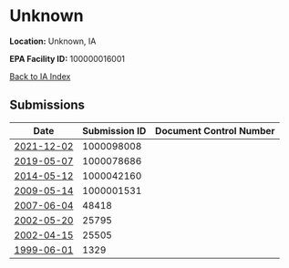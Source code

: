 # Unknown

**Location:** Unknown, IA

**EPA Facility ID:** 100000016001

[Back to IA Index](../../index.md)

## Submissions

| Date | Submission ID | Document Control Number |
|------|--------------|-------------------------|
| [2021-12-02](submissions/1000098008.md) | 1000098008 |  |
| [2019-05-07](submissions/1000078686.md) | 1000078686 |  |
| [2014-05-12](submissions/1000042160.md) | 1000042160 |  |
| [2009-05-14](submissions/1000001531.md) | 1000001531 |  |
| [2007-06-04](submissions/48418.md) | 48418 |  |
| [2002-05-20](submissions/25795.md) | 25795 |  |
| [2002-04-15](submissions/25505.md) | 25505 |  |
| [1999-06-01](submissions/1329.md) | 1329 |  |
